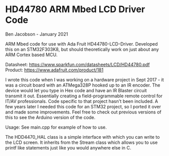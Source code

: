 # HD44780 ARM Mbed LCD Driver Code

Ben Jacobson - January 2021

ARM Mbed code for use with Ada Fruit HD44780-LCD-Driver. Developed this on an STM32F303K8, but should theoretically work on just about any ARM Cortex based MCU. 

Datasheet: https://www.sparkfun.com/datasheets/LCD/HD44780.pdf
Product: https://www.adafruit.com/product/181

I wrote this code when I was working on a hardware project in Sept 2017 - it was a circuit board with an ATMega328P hooked up to an IR encoder. The device would let you type in Hex code and have an IR Blaster circuit transmit it out. Essentially creating a field-programmable remote control for IT/AV professionals. Code specific to that project hasn't been included. A few years later I needed this code for an STM32 project, so I ported it over and made some improvements. Feel free to check out previous versions of this to see the Arduino version of the code. 

Usage: See main.cpp for example of how to use. 

The HDD4470_HAL class is a simple interface with which you can write to the LCD screen. It inherits from the Stream class which allows you to use printf like statements just like you would anywhere else in C.




